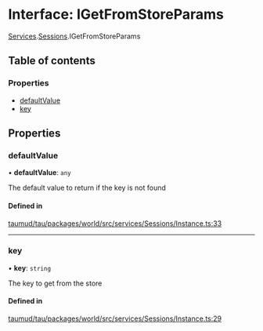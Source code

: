 # Interface: IGetFromStoreParams

[Services](../modules/tau_world.Services.md).[Sessions](../modules/tau_world.Services.Sessions.md).IGetFromStoreParams

## Table of contents

### Properties

- [defaultValue](tau_world.Services.Sessions.IGetFromStoreParams.md#defaultvalue)
- [key](tau_world.Services.Sessions.IGetFromStoreParams.md#key)

## Properties

### defaultValue

• **defaultValue**: `any`

The default value to return if the key is not found

#### Defined in

[taumud/tau/packages/world/src/services/Sessions/Instance.ts:33](https://github.com/tau-mud/tau/blob/9ec4b58/packages/world/src/services/Sessions/Instance.ts#L33)

___

### key

• **key**: `string`

The key to get from the store

#### Defined in

[taumud/tau/packages/world/src/services/Sessions/Instance.ts:29](https://github.com/tau-mud/tau/blob/9ec4b58/packages/world/src/services/Sessions/Instance.ts#L29)
